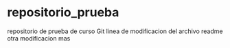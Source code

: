 # repositorio_prueba
repositorio de prueba de curso Git
linea de modificacion del archivo readme
otra modificacion mas

